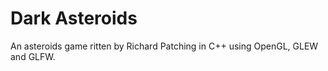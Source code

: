 # Dark Asteroids

An asteroids game ritten by Richard Patching in C++ using OpenGL, GLEW and GLFW.


